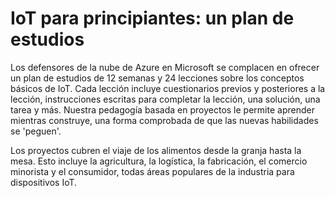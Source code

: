 # IoT para principiantes: un plan de estudios

Los defensores de la nube de Azure en Microsoft se complacen en ofrecer un plan de estudios de 12 semanas y 24 lecciones sobre los conceptos básicos de IoT. Cada lección incluye cuestionarios previos y posteriores a la lección, instrucciones escritas para completar la lección, una solución, una tarea y más. Nuestra pedagogía basada en proyectos le permite aprender mientras construye, una forma comprobada de que las nuevas habilidades se 'peguen'.

Los proyectos cubren el viaje de los alimentos desde la granja hasta la mesa. Esto incluye la agricultura, la logística, la fabricación, el comercio minorista y el consumidor, todas áreas populares de la industria para dispositivos IoT.
